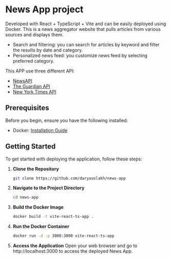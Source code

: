 
# News App project

Developed with React + TypeScript + Vite and can be easily deployed using Docker.
This is a news aggregator website that pulls articles from various sources and displays them.

- Search and filtering: you can search for articles by keyword and filter the results by date and category.
- Personalized news feed: you customize news feed by selecting preferred category.


This APP use three different API:
- [NewsAPI](https://newsapi.org/)
- [The Guardian API](https://newsapi.org/)
- [New York Times API](https://developer.nytimes.com/)

## Prerequisites

Before you begin, ensure you have the following installed:

- Docker: [Installation Guide](https://docs.docker.com/get-docker/)

## Getting Started

To get started with deploying the application, follow these steps:

1. **Clone the Repository**
    ```bash
    git clone https://github.com/daryavolakh/news-app

2. **Navigate to the Project Directory**

    ```bash
    cd news-app

3. **Build the Docker Image**

    ```bash
    docker build -t vite-react-ts-app .

4. **Run the Docker Container**
    ```bash
    docker run -d -p 3000:3000 vite-react-ts-app

5. **Access the Application**
Open your web browser and go to http://localhost:3000 to access the deployed News App.
